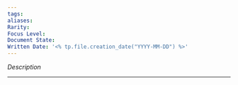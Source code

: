 ```yaml
---
tags:
aliases:
Rarity:
Focus Level:
Document State:
Written Date: '<% tp.file.creation_date("YYYY-MM-DD") %>'
---
```

_Description_
- - -
